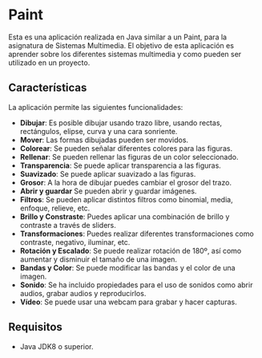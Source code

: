 # Paint
Esta es una aplicación realizada en Java similar a un Paint, para la asignatura de Sistemas Multimedia. El objetivo de esta aplicación
es aprender sobre los diferentes sistemas multimedia y como pueden ser utilizado en un proyecto.

## Características

La aplicación permite las siguientes funcionalidades:

* **Dibujar**: Es posible dibujar usando trazo libre, usando rectas, rectángulos, elipse, curva y una cara sonriente.
* **Mover**: Las formas dibujadas pueden ser movidos.
* **Colorear**: Se pueden señalar diferentes colores para las figuras.
* **Rellenar**: Se pueden rellenar las figuras de un color seleccionado.
* **Transparencia**: Se puede aplicar transparencia a las figuras.
* **Suavizado**: Se puede aplicar suavizado a las figuras.
* **Grosor**: A la hora de dibujar puedes cambiar el grosor del trazo.
* **Abrir y guardar** Se pueden abrir y guardar imágenes.
* **Filtros**: Se pueden aplicar distintos filtros como binomial, media, enfoque, relieve, etc.
* **Brillo y Constraste**: Puedes aplicar una combinación de brillo y contraste a través de sliders.
* **Transformaciones**: Puedes realizar diferentes transformaciones como contraste, negativo, iluminar, etc.
* **Rotación y Escalado**: Se puede realizar rotación de 180º, así como aumentar y disminuir el tamaño de una imagen.
* **Bandas y Color**: Se puede modificar las bandas y el color de una imagen.
* **Sonido**: Se ha incluido propiedades para el uso de sonidos como abrir audios, grabar audios y reproducirlos.
* **Vídeo**: Se puede usar una webcam para grabar y hacer capturas.

## Requisitos

* Java JDK8 o superior.

